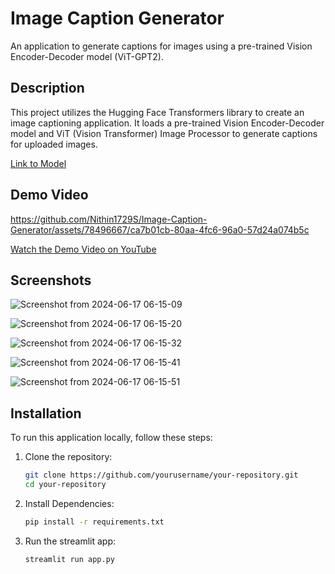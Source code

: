 # Image Caption Generator

An application to generate captions for images using a pre-trained Vision Encoder-Decoder model (ViT-GPT2).

## Description

This project utilizes the Hugging Face Transformers library to create an image captioning application. It loads a pre-trained Vision Encoder-Decoder model and ViT (Vision Transformer) Image Processor to generate captions for uploaded images.

[Link to Model](https://huggingface.co/nlpconnect/vit-gpt2-image-captioning/tree/main
)

## Demo Video



https://github.com/Nithin1729S/Image-Caption-Generator/assets/78496667/ca7b01cb-80aa-4fc6-96a0-57d24a074b5c

[Watch the Demo Video on YouTube](https://youtu.be/UqufctfkBJ8)


## Screenshots

![Screenshot from 2024-06-17 06-15-09](https://github.com/Nithin1729S/Image-Caption-Generator/assets/78496667/ed97814c-57cc-4f25-bd96-804e347cb65e)


![Screenshot from 2024-06-17 06-15-20](https://github.com/Nithin1729S/Image-Caption-Generator/assets/78496667/deed4ffc-cd02-4abf-b343-e9b285d119c7)

![Screenshot from 2024-06-17 06-15-32](https://github.com/Nithin1729S/Image-Caption-Generator/assets/78496667/fb066541-67ac-4f0d-b508-2456b24e3872)


![Screenshot from 2024-06-17 06-15-41](https://github.com/Nithin1729S/Image-Caption-Generator/assets/78496667/3f7d1195-d176-4ed2-9e0a-8285f283a606)

![Screenshot from 2024-06-17 06-15-51](https://github.com/Nithin1729S/Image-Caption-Generator/assets/78496667/cd298e6f-24a6-47ee-8dae-f946f4ef27f3)

## Installation

To run this application locally, follow these steps:

1. Clone the repository:
   ```bash
   git clone https://github.com/yourusername/your-repository.git
   cd your-repository

2. Install Dependencies:
   ```bash
   pip install -r requirements.txt
3. Run the streamlit app:
   ```bash
   streamlit run app.py



